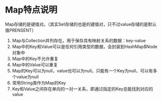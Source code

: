 # Map特点说明
Map存储的是键值对。（其实Set存储的也是的键值对，只不过value存储的是默认值PRENSENT）
1. Map与Collection并列存在。用于保存具有映射关系的数据：key-value
2. Map中的Key和Value可以是任何引用类型的数据，会封装到HashMap$Node对象中
3. Map中的Key不允许重复
4. Map中的Value可以重复
5. Map的Key可以为null，value也可以为null。只能有一个Key为null，可以有多个value为null
6. 常用String类作为Map的Key
7. Key和Value之间存在单向的一对一关系，即通过指定的Key总能找到对应的value
